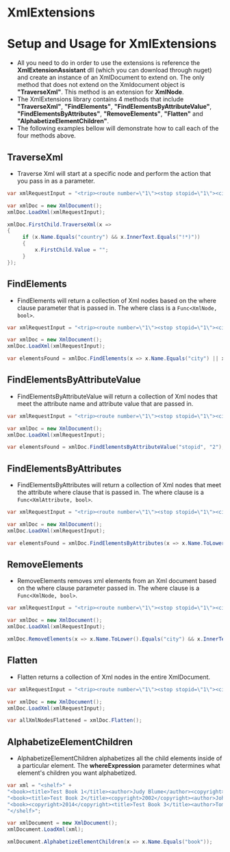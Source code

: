 # XmlExtensions

# Setup and Usage for XmlExtensions
* All you need to do in order to use the extensions is reference the **XmlExtensionAssistant** dll (which you can download through nuget) and create an instance of an XmlDocument to extend on. The only method that does not extend on the Xmldocument object is **"TraverseXml"**. This method is an extension for **XmlNode**.
* The XmlExtensions library contains 4 methods that include **"TraverseXml"**, **"FindElements"**, **"FindElementsByAttributeValue"**, **"FindElementsByAttributes"**, **"RemoveElements"**, **"Flatten"** and **"AlphabetizeElementChildren"**.
* The following examples bellow will demonstrate how to call each of the four methods above.

## TraverseXml
* Traverse Xml will start at a specific node and perform the action that you pass in as a parameter.
```C#
var xmlRequestInput = "<trip><route number=\"1\"><stop stopid=\"1\"><city>Apple Valley</city></stop><stop stopid=\"2\">" +<city>Plymouth</city><country>!*)</country></stop></route><route number=\"2\"><stop stopid=\"1\"><city>St. Paul</city>" +</stop><stop stopid=\"2\"><city>St. Cloud</city><country>US</country></stop></route></trip>";

var xmlDoc = new XmlDocument();
xmlDoc.LoadXml(xmlRequestInput);

xmlDoc.FirstChild.TraverseXml(x =>
{
     if (x.Name.Equals("country") && x.InnerText.Equals("!*)"))
     {
         x.FirstChild.Value = "";
     }
});
```

## FindElements
* FindElements will return a collection of Xml nodes based on the where clause parameter that is passed in. The where class is a ```Func<XmlNode, bool>```.
```C#
var xmlRequestInput = "<trip><route number=\"1\"><stop stopid=\"1\"><city>Apple Valley</city></stop><stop stopid=\"2\">" +<city>Plymouth</city><country>!*)</country></stop></route><route number=\"2\"><stop stopid=\"1\"><city>St. Paul</city>" +</stop><stop stopid=\"2\"><city>St. Cloud</city><country>US</country></stop></route></trip>";

var xmlDoc = new XmlDocument();
xmlDoc.LoadXml(xmlRequestInput);

var elementsFound = xmlDoc.FindElements(x => x.Name.Equals("city") || x.Name.Equals("country"));
``` 

## FindElementsByAttributeValue
* FindElementsByAttributeValue will return a collection of Xml nodes that meet the attribute name and attribute value that are passed in.
```C#
var xmlRequestInput = "<trip><route number=\"1\"><stop stopid=\"1\"><city>Apple Valley</city></stop><stop stopid=\"2\">" +<city>Plymouth</city><country>!*)</country></stop></route><route number=\"2\"><stop stopid=\"1\"><city>St. Paul</city>" +</stop><stop stopid=\"2\"><city>St. Cloud</city><country>US</country></stop></route></trip>";

var xmlDoc = new XmlDocument();
xmlDoc.LoadXml(xmlRequestInput);

var elementsFound = xmlDoc.FindElementsByAttributeValue("stopid", "2");
```

## FindElementsByAttributes
* FindElementsByAttributes will return a collection of Xml nodes that meet the attribute where clause that is passed in. The where clause is a ```Func<XmlAttribute, bool>```.
```C#
var xmlRequestInput = "<trip><route number=\"1\"><stop stopid=\"1\"><city>Apple Valley</city></stop><stop stopid=\"2\">" +<city>Plymouth</city><country>!*)</country></stop></route><route number=\"2\"><stop stopid=\"1\"><city>St. Paul</city>" +</stop><stop stopid=\"2\"><city>St. Cloud</city><country>US</country></stop></route></trip>";

var xmlDoc = new XmlDocument();
xmlDoc.LoadXml(xmlRequestInput);

var elementsFound = xmlDoc.FindElementsByAttributes(x => x.Name.ToLower().Equals("stopid") && x.InnerText.Equals("2"));
```

## RemoveElements
* RemoveElements removes xml elements from an Xml document based on the where clause parameter passed in. The where clause is a ```Func<XmlNode, bool>```.
```C#
var xmlRequestInput = "<trip><route number=\"1\"><stop stopid=\"1\"><city>Apple Valley</city></stop><stop stopid=\"2\">" +<city>Plymouth</city><country>!*)</country></stop></route><route number=\"2\"><stop stopid=\"1\"><city>St. Paul</city>" +</stop><stop stopid=\"2\"><city>St. Cloud</city><country>US</country></stop></route></trip>";

var xmlDoc = new XmlDocument();
xmlDoc.LoadXml(xmlRequestInput);

xmlDoc.RemoveElements(x => x.Name.ToLower().Equals("city") && x.InnerText.ToLower().Equals("plymouth"));
```

## Flatten
* Flatten returns a collection of Xml nodes in the entire XmlDocument.
```C#
var xmlRequestInput = "<trip><route number=\"1\"><stop stopid=\"1\"><city>Apple Valley</city></stop><stop stopid=\"2\">" +<city>Plymouth</city><country>!*)</country></stop></route><route number=\"2\"><stop stopid=\"1\"><city>St. Paul</city>" +</stop><stop stopid=\"2\"><city>St. Cloud</city><country>US</country></stop></route></trip>";

var xmlDoc = new XmlDocument();
xmlDoc.LoadXml(xmlRequestInput);

var allXmlNodesFlattened = xmlDoc.Flatten();
```

## AlphabetizeElementChildren
* AlphabetizeElementChildren alphabetizes all the child elements inside of a particular element. The **whereExpression** parameter determines what element's children you want alphabetized.
```C#
var xml = "<shelf>" +
"<book><title>Test Book 1</title><author>Judy Blume</author><copyright>2016</copyright></book>" +
"<book><title>Test Book 2</title><copyright>2002</copyright><author>John Doe</author></book>" +
"<book><copyright>2014</copyright><title>Test Book 3</title><author>Tom Clancy</author></book>" +
"</shelf>";

var xmlDocument = new XmlDocument();
xmlDocument.LoadXml(xml);

xmlDocument.AlphabetizeElementChildren(x => x.Name.Equals("book"));
```
